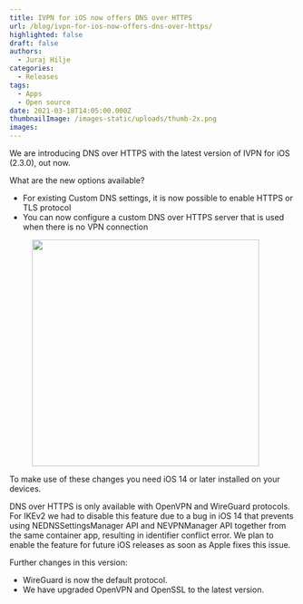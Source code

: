 ```yaml
---
title: IVPN for iOS now offers DNS over HTTPS
url: /blog/ivpn-for-ios-now-offers-dns-over-https/
highlighted: false
draft: false
authors:
  - Juraj Hilje
categories:
  - Releases
tags:
  - Apps
  - Open source
date: 2021-03-18T14:05:00.000Z
thumbnailImage: /images-static/uploads/thumb-2x.png
images:
---
```

We are introducing DNS over HTTPS with the latest version of IVPN for iOS (2.3.0), out now.  

What are the new options available?

* For existing Custom DNS settings, it is now possible to enable HTTPS or TLS protocol
* You can now configure a custom DNS over HTTPS server that is used when there is no VPN connection

<figure class="shadow">
    <img width="400px" src="/images-static/uploads/disc_customdns.jpg">
</figure>

To make use of these changes you need iOS 14 or later installed on your devices.

DNS over HTTPS is only available with OpenVPN and WireGuard protocols. For IKEv2 we had to disable this feature due to a bug in iOS 14 that prevents using NEDNSSettingsManager API and NEVPNManager API together from the same container app, resulting in identifier conflict error. We plan to enable the feature for future iOS releases as soon as Apple fixes this issue. 

Further changes in this version:

* WireGuard is now the default protocol.
* We have upgraded OpenVPN and OpenSSL to the latest version. 
